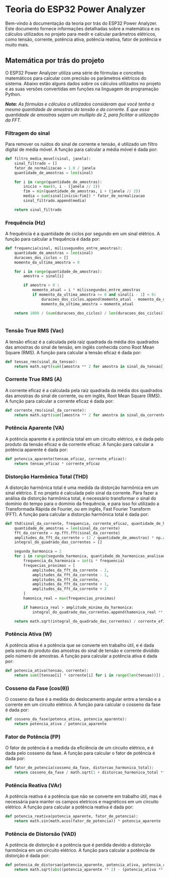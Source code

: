 # Teoria do ESP32 Power Analyzer

Bem-vindo à documentação da teoria por trás do ESP32 Power Analyzer. Este documento fornece informações detalhadas sobre a matemática e os cálculos utilizados no projeto para medir e calcular parâmetros elétricos, como tensão, corrente, potência ativa, potência reativa, fator de potência e muito mais.



## Matemática por trás do projeto

O ESP32 Power Analyzer utiliza uma série de fórmulas e conceitos matemáticos para calcular com precisão os parâmetros elétricos do sistema. Abaixo estão alguns dados sobre os cálculos utilizados no projeto e as suas versões convertidas em funções na linguagem de programação Python.

_**Nota:** As fórmulas e cálculos a utilizados consideram que você tenha a mesma quantidade de amostras da tensão e da corrente. E que essa quantidade de amostras sejam um multiplo de 2, para ficilitar a utilização da FFT._



### Filtragem do sinal

Para remover os ruídos do sinal de corrente e tensão, é utilizado um filtro digital de média móvel. A função para calcular a média móvel é dada por:

```python
def filtro_media_movel(sinal, janela):
    sinal_filtrado = []
    fator_de_normalizacao = 1.0 / janela
    quantidade_de_amostras = len(sinal)

    for i in range(quantidade_de_amostras):
        inicio = max(0, i - (janela // 2))
        fim = min(quantidade_de_amostras, i + (janela // 2))
        media = sum(sinal[inicio:fim]) * fator_de_normalizacao
        sinal_filtrado.append(media)

    return sinal_filtrado
```



### Frequência (Hz)

A frequência é a quantidade de ciclos por segundo em um sinal elétrico. A função para calcular a frequência é dada por:

```python
def frequencia(sinal, milissegundos_entre_amostras):
    quantidade_de_amostras = len(sinal)
    duracoes_dos_ciclos = []
    momento_da_ultima_amostra = 0

    for i in range(quantidade_de_amostras):
        amostra = sinal[i]

        if amostra > 0 :
            momento_atual = i * milissegundos_entre_amostras
            if momento_da_ultima_amostra >= 0 and sinal[i - 1] < 0:
                duracoes_dos_ciclos.append(momento_atual - momento_da_ultima_amostra)
                momento_da_ultima_amostra = momento_atual

    return 1000 / (sum(duracoes_dos_ciclos) / len(duracoes_dos_ciclos))
    
```



### Tensão True RMS (Vac)

A tensão eficaz é a calculada pela raiz quadrada da média dos quadrados das amostras do sinal de tensão, em inglês conhecida como Root Mean Square (RMS). A função para calcular a tensão eficaz é dada por:

```python
def tensao_rms(sinal_da_tensao):
    return math.sqrt(sum([amostra ** 2 for amostra in sinal_da_tensao]) / len(sinal_da_tensao))
```



### Corrente True RMS (A)

A corrente eficaz é a calculada pela raiz quadrada da média dos quadrados das amostras do sinal de corrente, ou em inglês, Root Mean Square (RMS). A função para calcular a corrente eficaz é dada por:

```python
def corrente_rms(sinal_da_corrente):
    return math.sqrt(sum([amostra ** 2 for amostra in sinal_da_corrente]) / len(sinal_da_corrente))
```



### Potência Aparente (VA)

A potência aparente é a potência total em um circuito elétrico, e é dada pelo produto da tensão eficaz e da corrente eficaz. A função para calcular a potência aparente é dada por:

```python
def potencia_aparente(tensao_eficaz, corrente_eficaz):
    return tensao_eficaz * corrente_eficaz
```



### Distorção Harmônica Total (THD)

A distorção harmônica total é uma medida da distorção harmônica em um sinal elétrico. E no projeto é calculada pelo sinal da corrente. Para fazer a análisa da distorção harmônica total, é necessário transformar o sinal do domínio do tempo para o domínio da frequência, e para isso foi utilizado a Transformada Rápida de Fourier, ou em inglês, Fast Fourier Transform (FFT). A função para calcular a distorção harmônica total é dada por:

```python
def thd(sinal_da_corrente, frequencia, corrente_eficaz, quantidade_de_harmonicas_analisadas, amplitude_minima_da_harmonica):
    quantidade_de_amostras = len(sinal_da_corrente)
    fft_da_corrente = np.fft.fft(sinal_da_corrente)
    amplitudes_da_fft_da_corrente = (2 / quantidade_de_amostras) * np.abs(fft_da_corrente)
    integral_do_quadrado_das_correntes = []

    segunda_harmonica = 2
    for i in range(segunda_harmonica, quantidade_de_harmonicas_analisadas + 2):
        frequencia_da_harmonica = int(i * frequencia)
        frequecias_proximas = [
            amplitudes_da_fft_da_corrente - 2,
            amplitudes_da_fft_da_corrente - 1,
            amplitudes_da_fft_da_corrente,
            amplitudes_da_fft_da_corrente + 1,
            amplitudes_da_fft_da_corrente + 2
        ]
        hamonica_real = max(frequencias_proximas)

        if hamonica_real > amplitude_minima_da_harmonica:
            integral_do_quadrado_das_correntes.append(hamonica_real ** 2)

    return math.sqrt(integral_do_quadrado_das_correntes) / corrente_eficaz
```



### Potência Ativa (W)

A potência ativa é a potência que se converte em trabalho útil, e é dada pela soma do produto das amostras do sinal de tensão e corrente dividido pelo número de amostras. A função para calcular a potência ativa é dada por:

```python
def potencia_ativa(tensao, corrente):
    return sum([tensao[i] * corrente[i] for i in range(len(tensao))]) / len(tensao)
```



### Cosseno da Fase (cos(θ))

O cosseno da fase é a medida do deslocamento angular entre a tensão e a corrente em um circuito elétrico. A função para calcular o cosseno da fase é dada por:

```python
def cosseno_da_fase(potenca_ativa, potencia_aparente):
    return potencia_ativa / potencia_aparente
```



### Fator de Potência (FP)

O fator de potência é a medida da eficiência de um circuito elétrico, e é dada pelo cosseno da fase. A função para calcular o fator de potência é dada por:

```python
def fator_de_potencia(cosseno_da_fase, distorcao_harmonica_total):
    return cosseno_da_fase / math.sqrt(1 + distorcao_harmonica_total ** 2)
```



### Potência Reativa (VAr)

A potência reativa é a potência que não se converte em trabalho útil, mas é necessária para manter os campos eletricos e magnéticos em um circuito elétrico. A função para calcular a potência reativa é dada por:

```python
def potencia_reativa(potencia_aparente, fator_de_potencia):
    return math.sin(math.acos(fator_de_potencia)) * potencia_aparente
```



### Potência de Distorsão (VAD)

A potência de distorção é a potência que é perdida devido a distorção harmônica em um circuito elétrico. A função para calcular a potência de distorção é dada por:

```python
def potencia_de_distorsao(potencia_aparente, potencia_ativa, potencia_reativa):
    return math.sqrt(abs((potencia_aparente ** 2) - (potencia_ativa ** 2) - (potencia_reativa ** 2)))
```